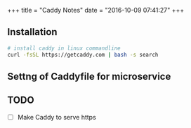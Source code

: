 +++
title = "Caddy Notes"
date =  "2016-10-09 07:41:27"
+++
<!--more-->
## Installation

```sh
# install caddy in linux commandline
curl -fsSL https://getcaddy.com | bash -s search
```


## Settng of Caddyfile for microservice

## TODO
- [ ] Make Caddy to serve https
